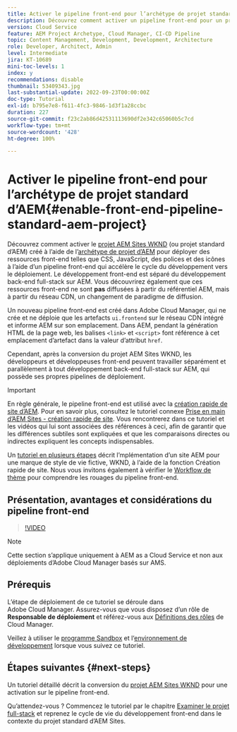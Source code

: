 ```yaml
---
title: Activer le pipeline front-end pour l’archétype de projet standard d’AEM
description: Découvrez comment activer un pipeline front-end pour un projet standard AEM en vue d’un déploiement plus rapide des ressources statiques telles que CSS, JavaScript, des polices et des icônes. Le développement front-end est séparé du développement back-end full-stack sur AEM.
version: Cloud Service
feature: AEM Project Archetype, Cloud Manager, CI-CD Pipeline
topic: Content Management, Development, Development, Architecture
role: Developer, Architect, Admin
level: Intermediate
jira: KT-10689
mini-toc-levels: 1
index: y
recommendations: disable
thumbnail: 53409343.jpg
last-substantial-update: 2022-09-23T00:00:00Z
doc-type: Tutorial
exl-id: b795e7e8-f611-4fc3-9846-1d3f1a28ccbc
duration: 227
source-git-commit: f23c2ab86d42531113690df2e342c65060b5c7cd
workflow-type: tm+mt
source-wordcount: '428'
ht-degree: 100%

---
```


# Activer le pipeline front-end pour l’archétype de projet standard d’AEM{#enable-front-end-pipeline-standard-aem-project}

Découvrez comment activer le [projet AEM Sites WKND](https://github.com/adobe/aem-guides-wknd) (ou projet standard d’AEM) créé à l’aide de l’[archétype de projet d’AEM](https://github.com/adobe/aem-project-archetype) pour déployer des ressources front-end telles que CSS, JavaScript, des polices et des icônes à l’aide d’un pipeline front-end qui accélère le cycle du développement vers le déploiement. Le développement front-end est séparé du développement back-end full-stack sur AEM. Vous découvrirez également que ces ressources front-end ne sont __pas__ diffusées à partir du référentiel AEM, mais à partir du réseau CDN, un changement de paradigme de diffusion.


Un nouveau pipeline front-end est créé dans Adobe Cloud Manager, qui ne crée et ne déploie que les artefacts `ui.frontend` sur le réseau CDN intégré et informe AEM sur son emplacement. Dans AEM, pendant la génération HTML de la page web, les balises `<link>` et `<script>` font référence à cet emplacement d’artefact dans la valeur d’attribut `href`.

Cependant, après la conversion du projet AEM Sites WKND, les développeurs et développeuses front-end peuvent travailler séparément et parallèlement à tout développement back-end full-stack sur AEM, qui possède ses propres pipelines de déploiement.

>[!IMPORTANT]
>
>En règle générale, le pipeline front-end est utilisé avec la [création rapide de site d’AEM](https://experienceleague.adobe.com/docs/experience-manager-cloud-service/content/sites/administering/site-creation/quick-site/overview.html?lang=fr). Pour en savoir plus, consultez le tutoriel connexe [Prise en main d’AEM Sites - création rapide de site](https://experienceleague.adobe.com/docs/experience-manager-learn/getting-started-wknd-tutorial-develop/site-template/overview.html?lang=fr). Vous rencontrerez dans ce tutoriel et les vidéos qui lui sont associées des références à ceci, afin de garantir que les différences subtiles sont expliquées et que les comparaisons directes ou indirectes expliquent les concepts indispensables.


Un [tutoriel en plusieurs étapes](https://experienceleague.adobe.com/docs/experience-manager-learn/getting-started-wknd-tutorial-develop/site-template/overview.html?lang=fr) décrit l’mplémentation d’un site AEM pour une marque de style de vie fictive, WKND, à l’aide de la fonction Création rapide de site. Nous vous invitons également à vérifier le [Workflow de thème](https://experienceleague.adobe.com/docs/experience-manager-learn/getting-started-wknd-tutorial-develop/site-template/theming.html?lang=fr) pour comprendre les rouages du pipeline front-end.

## Présentation, avantages et considérations du pipeline front-end

>[!VIDEO](https://video.tv.adobe.com/v/3409343?quality=12&learn=on)


>[!NOTE]
>
>Cette section s’applique uniquement à AEM as a Cloud Service et non aux déploiements d’Adobe Cloud Manager basés sur AMS.

## Prérequis

L’étape de déploiement de ce tutoriel se déroule dans Adobe Cloud Manager. Assurez-vous que vous disposez d’un rôle de __Responsable de déploiement__ et référez-vous aux [Définitions des rôles](https://experienceleague.adobe.com/docs/experience-manager-cloud-manager/content/requirements/users-and-roles.html?lang=fr#role-definitions) de Cloud Manager.

Veillez à utiliser le [programme Sandbox](https://experienceleague.adobe.com/docs/experience-manager-cloud-service/content/implementing/using-cloud-manager/programs/introduction-sandbox-programs.html?lang=fr) et l‘[environnement de développement](https://experienceleague.adobe.com/docs/experience-manager-cloud-service/content/implementing/using-cloud-manager/manage-environments.html?lang=fr) lorsque vous suivez ce tutoriel.

## Étapes suivantes {#next-steps}

Un tutoriel détaillé décrit la conversion du [projet AEM Sites WKND](https://github.com/adobe/aem-guides-wknd) pour une activation sur le pipeline front-end.

Qu’attendez-vous ? Commencez le tutoriel par le chapitre [Examiner le projet full-stack](review-uifrontend-module.md) et reprenez le cycle de vie du développement front-end dans le contexte du projet standard d’AEM Sites.
